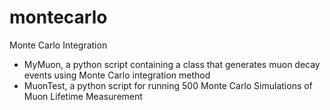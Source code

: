 # montecarlo
Monte Carlo Integration

- MyMuon, a python script containing a class that generates muon decay events using Monte Carlo integration method
- MuonTest, a python script for running 500 Monte Carlo Simulations of Muon Lifetime Measurement
